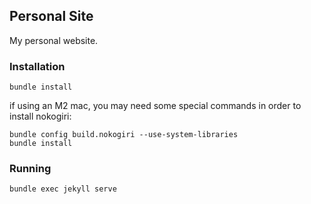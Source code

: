 ## Personal Site

My personal website.

### Installation
```
bundle install
```

if using an M2 mac, you may need some special commands in order to install nokogiri:
```
bundle config build.nokogiri --use-system-libraries
bundle install
```

### Running
```
bundle exec jekyll serve
```
